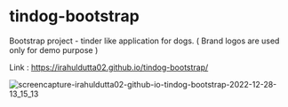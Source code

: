 # tindog-bootstrap
Bootstrap project - tinder like application for dogs. ( Brand logos are used only for demo purpose )

Link : https://irahuldutta02.github.io/tindog-bootstrap/

![screencapture-irahuldutta02-github-io-tindog-bootstrap-2022-12-28-13_15_13](https://user-images.githubusercontent.com/78687135/209777123-0b7f8512-e8cb-43b9-99bc-d3ba1c3b60a4.png)
